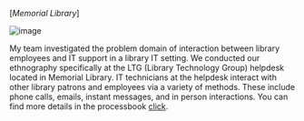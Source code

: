 [*Memorial Library*]

![image](https://user-images.githubusercontent.com/39285147/183520608-9894db40-1335-4b3a-80b2-9008e68b1dc7.png)

My team investigated the problem domain of interaction between library employees and IT support in a library IT setting. We conducted our ethnography specifically at the LTG (Library Technology Group) helpdesk located in Memorial Library. IT technicians at the helpdesk interact with other library patrons and employees via a variety of methods. These include phone calls, emails, instant messages, and in person interactions. You can find more details in the processbook [click](https://github.com/hchoi256/HCI-ITdesk-problem-domain/blob/main/Palmeter-Schultz-Choi-Processbook.pdf).
